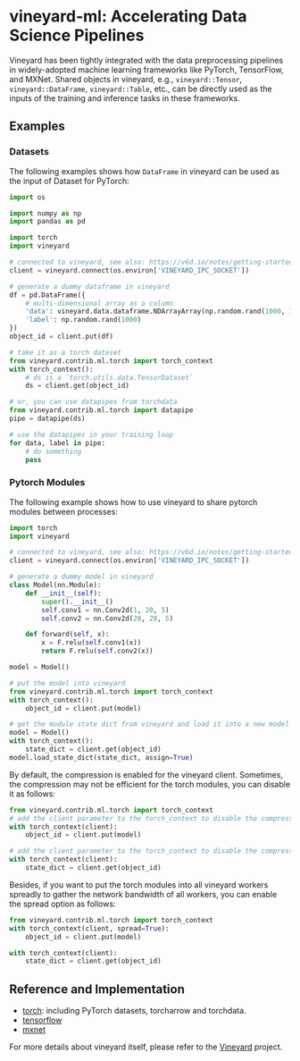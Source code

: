 vineyard-ml: Accelerating Data Science Pipelines
================================================

Vineyard has been tightly integrated with the data preprocessing pipelines in
widely-adopted machine learning frameworks like PyTorch, TensorFlow, and MXNet.
Shared objects in vineyard, e.g., `vineyard::Tensor`, `vineyard::DataFrame`,
`vineyard::Table`, etc., can be directly used as the inputs of the training
and inference tasks in these frameworks.

Examples
--------

### Datasets

The following examples shows how `DataFrame` in vineyard can be used as the input
of Dataset for PyTorch:

```python
import os

import numpy as np
import pandas as pd

import torch
import vineyard

# connected to vineyard, see also: https://v6d.io/notes/getting-started.html
client = vineyard.connect(os.environ['VINEYARD_IPC_SOCKET'])

# generate a dummy dataframe in vineyard
df = pd.DataFrame({
    # multi-dimensional array as a column
    'data': vineyard.data.dataframe.NDArrayArray(np.random.rand(1000, 10)),
    'label': np.random.rand(1000)
})
object_id = client.put(df)

# take it as a torch dataset
from vineyard.contrib.ml.torch import torch_context
with torch_context():
    # ds is a `torch.utils.data.TensorDataset`
    ds = client.get(object_id)

# or, you can use datapipes from torchdata
from vineyard.contrib.ml.torch import datapipe
pipe = datapipe(ds)

# use the datapipes in your training loop
for data, label in pipe:
    # do something
    pass
```

### Pytorch Modules

The following example shows how to use vineyard to share pytorch modules between processes:

```python
import torch
import vineyard

# connected to vineyard, see also: https://v6d.io/notes/getting-started.html
client = vineyard.connect(os.environ['VINEYARD_IPC_SOCKET'])

# generate a dummy model in vineyard
class Model(nn.Module):
    def __init__(self):
        super().__init__()
        self.conv1 = nn.Conv2d(1, 20, 5)
        self.conv2 = nn.Conv2d(20, 20, 5)

    def forward(self, x):
        x = F.relu(self.conv1(x))
        return F.relu(self.conv2(x))

model = Model()

# put the model into vineyard
from vineyard.contrib.ml.torch import torch_context
with torch_context():
    object_id = client.put(model)

# get the module state dict from vineyard and load it into a new model
model = Model()
with torch_context():
    state_dict = client.get(object_id)
model.load_state_dict(state_dict, assign=True)
```

By default, the compression is enabled for the vineyard client. Sometimes, the compression may not be efficient for the torch modules, you can disable it as follows:

```python
from vineyard.contrib.ml.torch import torch_context
# add the client parameter to the torch_context to disable the compression
with torch_context(client):
    object_id = client.put(model)

# add the client parameter to the torch_context to disable the compression
with torch_context(client):
    state_dict = client.get(object_id)
```

Besides, if you want to put the torch modules into all vineyard workers spreadly to gather the network bandwidth of all workers, you can enable the spread option as follows:

```python
from vineyard.contrib.ml.torch import torch_context
with torch_context(client, spread=True):
    object_id = client.put(model)

with torch_context(client):
    state_dict = client.get(object_id)
```

Reference and Implementation
----------------------------

- [torch](https://github.com/v6d-io/v6d/blob/main/python/vineyard/contrib/ml/torch.py): including PyTorch datasets, torcharrow and torchdata.
- [tensorflow](https://github.com/v6d-io/v6d/blob/main/python/vineyard/contrib/ml/tensorflow.py)
- [mxnet](https://github.com/v6d-io/v6d/blob/main/python/vineyard/contrib/ml/mxnet.py)

For more details about vineyard itself, please refer to the [Vineyard](https://v6d.io) project.
